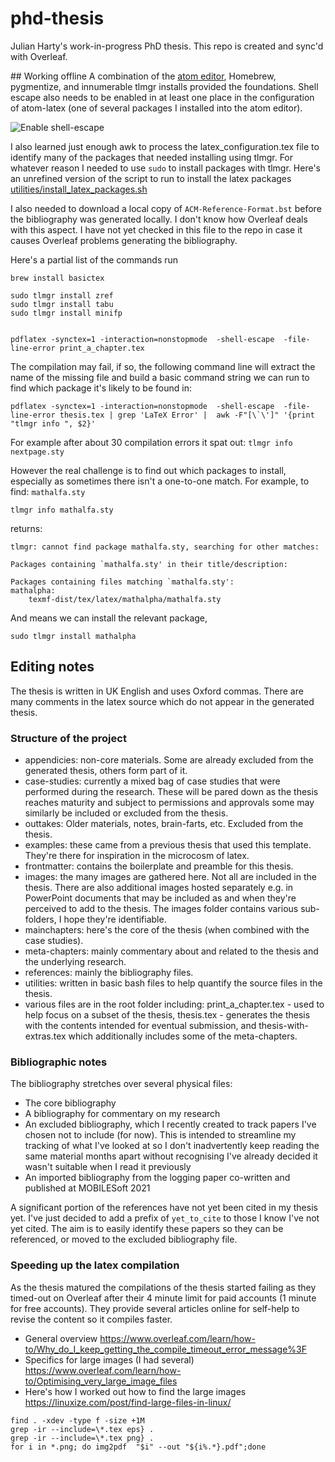 # phd-thesis
Julian Harty's work-in-progress PhD thesis.
This repo is created and sync'd with Overleaf.

## Working offline
A combination of the [atom editor](https://atom.io), Homebrew, pygmentize, and innumerable tlmgr installs provided the foundations. Shell escape also needs to be enabled in at least one place in the configuration of atom-latex (one of several packages I installed into the atom editor).

![Enable shell-escape](https://github.com/julianharty/phd-thesis/blob/master/atom-latex-add-shell-escape-to-command-lines.png "Enable shell-escape command line flag in atom-latex")

I also learned just enough awk to process the latex_configuration.tex file to identify many of the packages that needed installing using tlmgr. For whatever reason I needed to use `sudo` to install packages with tlmgr. Here's an unrefined version of the script to run to install the latex packages [utilities/install_latex_packages.sh](https://github.com/julianharty/phd-thesis/blob/master/utilities/install_latex_packages.sh)

I also needed to download a local copy of `ACM-Reference-Format.bst` before the bibliography was generated locally. I don't know how Overleaf deals with this aspect. I have not yet checked in this file to the repo in case it causes Overleaf problems generating the bibliography.


Here's a partial list of the commands run
```
brew install basictex

sudo tlmgr install zref
sudo tlmgr install tabu
sudo tlmgr install minifp


pdflatex -synctex=1 -interaction=nonstopmode  -shell-escape  -file-line-error print_a_chapter.tex
```

The compilation may fail, if so, the following command line will extract the name of the missing file and build a basic command string we can run to find which package it's likely to be found in:

```
pdflatex -synctex=1 -interaction=nonstopmode  -shell-escape  -file-line-error thesis.tex | grep 'LaTeX Error' |  awk -F"[\`\']" '{print "tlmgr info ", $2}'
```
For example after about 30 compilation errors it spat out:
`tlmgr info  nextpage.sty`

However the real challenge is to find out which packages to install, especially as sometimes there isn't a one-to-one match. For example, to find: `mathalfa.sty`

```
tlmgr info mathalfa.sty
```
returns:
```
tlmgr: cannot find package mathalfa.sty, searching for other matches:

Packages containing `mathalfa.sty' in their title/description:

Packages containing files matching `mathalfa.sty':
mathalpha:
	texmf-dist/tex/latex/mathalpha/mathalfa.sty
```
And means we can install the relevant package,
```
sudo tlmgr install mathalpha
```

## Editing notes
The thesis is written in UK English and uses Oxford commas. There are many comments in the latex source which do not appear in the generated thesis.

### Structure of the project
* appendicies: non-core materials. Some are already excluded from the generated thesis, others form part of it.
* case-studies: currently a mixed bag of case studies that were performed during the research. These will be pared down as the thesis reaches maturity and subject to permissions and approvals some may similarly be included or excluded from the thesis.
* outtakes: Older materials, notes, brain-farts, etc. Excluded from the thesis.
* examples: these came from a previous thesis that used this template. They're there for inspiration in the microcosm of latex.
* frontmatter: contains the boilerplate and preamble for this thesis.
* images: the many images are gathered here. Not all are included in the thesis. There are also additional images hosted separately e.g. in PowerPoint documents that may be included as and when they're perceived to add to the thesis. The images folder contains various sub-folders, I hope they're identifiable.
* mainchapters: here's the core of the thesis (when combined with the case studies).
* meta-chapters: mainly commentary about and related to the thesis and the underlying research.
* references: mainly the bibliography files.
* utilities: written in basic bash files to help quantify the source files in the thesis.
* various files are in the root folder including: print_a_chapter.tex - used to help focus on a subset of the thesis, thesis.tex - generates the thesis with the contents intended for eventual submission, and thesis-with-extras.tex which additionally includes some of the meta-chapters.


### Bibliographic notes
The bibliography stretches over several physical files:
* The core bibliography
* A bibliography for commentary on my research
* An excluded bibliography, which I recently created to track papers I've chosen not to include (for now). This is intended to streamline my tracking of what I've looked at so I don't inadvertently keep reading the same material months apart without recognising I've already decided it wasn't suitable when I read it previously
* An imported bibliography from the logging paper co-written and published at MOBILESoft 2021

A significant portion of the references have not yet been cited in my thesis yet. I've just decided to add a prefix of `yet_to_cite` to those I know I've not yet cited. The aim is to easily identify these papers so they can be referenced, or moved to the excluded bibliography file.

### Speeding up the latex compilation
As the thesis matured the compilations of the thesis started failing as they timed-out on Overleaf after their 4 minute limit for paid accounts (1 minute for free accounts). They provide several articles online for self-help to revise the content so it compiles faster.
* General overview https://www.overleaf.com/learn/how-to/Why_do_I_keep_getting_the_compile_timeout_error_message%3F
* Specifics for large images (I had several) https://www.overleaf.com/learn/how-to/Optimising_very_large_image_files
* Here's how I worked out how to find the large images https://linuxize.com/post/find-large-files-in-linux/

```
find . -xdev -type f -size +1M
grep -ir --include=\*.tex eps} .
grep -ir --include=\*.tex png} .
for i in *.png; do img2pdf  "$i" --out "${i%.*}.pdf";done
```
